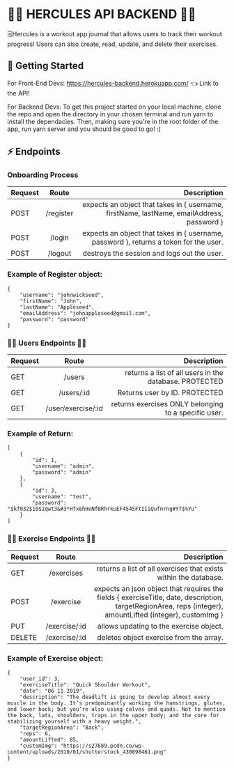 # 🏋️‍♂️ HERCULES API BACKEND  🏋️‍♀️

🗒Hercules is a workout app journal that allows users to track their workout progress! Users can also create, read, update, and delete their exercises.

## 🏁 Getting Started

For Front-End Devs: https://hercules-backend.herokuapp.com/ 👈 Link to the API!

For Backend Devs: To get this project started on your local machine, clone the repo and open the directory in your chosen terminal and run yarn to install the dependacies. Then, making sure you're in the root folder of the app, run yarn server and you should be good to go! :)


## ⚡️  Endpoints

### Onboarding Process

| Request        | Route           | Description  |
| ------------- |:-------------:| -----:|
| POST      | /register | expects an object that takes in { username, firstName, lastName, emailAddress, password } |
| POST      | /login | expects an object that takes in { username, password }, returns a token for the user. |
| POST      | /logout | destroys the session and logs out the user. |

### Example of Register object:

```
{
    "username": "johnwickseed",
    "firstName": "John",
    "lastName": "Appleseed",
    "emailAddress": "johnappleseed@gmail.com",
    "password": "password"
}
```

### 👩‍💻 Users Endpoints 👨‍💻

| Request        | Route           | Description  |
| ------------- |:-------------:| -----:|
| GET      | /users | returns a list of all users in the database. PROTECTED |
| GET      | /users/:id | Returns user by ID. PROTECTED |
| GET      | /user/exercise/:id | returns exercises ONLY belonging to a specific user. |

### Example of Return:

```
[
    {
        "id": 1,
        "username": "admin",
        "password": "admin"
    },
    {
        "id": 3,
        "username": "test",
        "password": "$kf032$10$1qwt3&#3*Hfx6hHoNfBRhrkuEF4545FtIIiQufnrng#YT$%Yu"
    }
]
```

### 🏃‍♀️ Exercise Endpoints 🏋️‍♀️


| Request        | Route           | Description  |
| ------------- |:-------------:| -----:|
| GET      | /exercises | returns a list of all exercises that exists within the database. |
| POST      | /exercise| expects an json object that requires the fields { exerciseTitle, date, description, targetRegionArea, reps (integer), amountLifted (integer), customImg } |
| PUT      | /exercise/:id | allows updating to the exercise object. |
| DELETE      | /exercise/:id | deletes object exercise from the array. |

### Example of Exercise object:

```
{
    "user_id": 3,
    "exerciseTitle": "Quick Shoulder Workout",
    "date": "06 11 2019",
    "description": "The deadlift is going to develop almost every muscle in the body. It’s predominantly working the hamstrings, glutes, and lower back; but you’re also using calves and quads. Not to mention the back, lats, shoulders, traps in the upper body; and the core for stabilizing yourself with a heavy weight.",
    "targetRegionArea": "Back",
    "reps": 6,
    "amountLifted": 85,
    "customImg": "https://s27689.pcdn.co/wp-content/uploads/2019/01/shutterstock_430898461.png"
}
```

